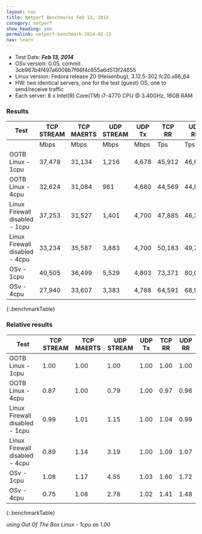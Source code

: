 ```yaml
---
layout: nav
title: Netperf Benchmarks Feb 13, 2014
category: netperf
show_heading: yes
permalink: netperf-benchmark-2014-02-13
nav: learn
---
```


* Test Date: ***Feb 13, 2014***  
* OSv version: 0.05, commit 3cb967b4f497a6008b7f66f4c655a6d513f24655
* Linux version: Fedora release 20 (Heisenbug), 3.12.5-302.fc20.x86_64  
* HW: two identical servers, one for the test (guest) OS, one to send/receive traffic 
* Each server: 8 x Intel(R) Core(TM) i7-4770 CPU @ 3.40GHz, 16GB RAM

### Results

Test | TCP STREAM | TCP MAERTS | UDP STREAM | UDP Tx | TCP RR | UDP RR
-----|------------|------------|------------|--------|--------|-------
     | Mbps       | Mbps       | Mbps       | Mbps   | Tps    | Tps
OOTB Linux - 1cpu	|	37,478	|	31,134	|	1,216	|	4,678	| 45,912		|	46,642
OOTB Linux - 4cpu	|	32,624	|	31,084	|	961	|	4,680	| 44,569		|	44,809
Linux Firewall disabled - 1cpu	|	37,253	|	31,527	|	1,401	|	4,700	| 47,885	|	46,338
Linux Firewall disabled - 4cpu	|	33,234	|	35,587	|	3,883	|	4,700	| 50,183	|	49,723
OSv - 1cpu	|	40,505	|	36,499	|	5,529	|	4,803	|	73,371	|	80,089
OSv - 4cpu	|	27,940	|	33,607	|	3,383	|	4,788	|	64,591	|	68,928
{:.benchmarkTable}

### Relative results 

Test | TCP STREAM | TCP MAERTS | UDP STREAM | UDP Tx | TCP RR | UDP RR
-----|------------|------------|------------|--------|--------|-------
OOTB Linux - 1cpu	|	1.00	|	1.00	|	1.00	|	1.00	|	1.00	|	1.00
OOTB Linux - 4cpu	|	0.87	|	1.00	|	0.79	|	1.00	|	0.97	|	0.96
Linux Firewall disabled - 1cpu	|	0.99	|	1.01	|	1.15	|	1.00	|	1.04	|	0.99
Linux Firewall disabled - 4cpu	|	0.89	|	1.14	|	3.19	|	1.00	|	1.09	|	1.07
OSv - 1cpu	|	1.08	|	1.17	|	4.55	|	1.03	|	1.60	|	1.72
OSv - 4cpu	|	0.75	|	1.08	|	2.78	|	1.02	|	1.41	|	1.48
{:.benchmarkTable}

*using Out Of The Box Linux - 1cpu as 1.00*
